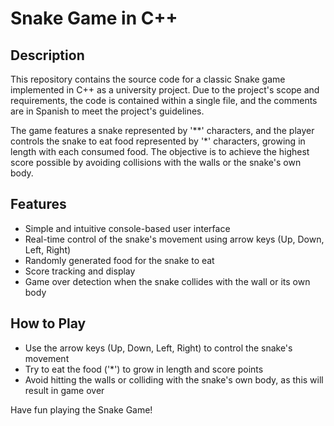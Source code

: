 # Snake Game in C++

## Description

This repository contains the source code for a classic Snake game implemented in C++ as a university project. Due to the project's scope and requirements, the code is contained within a single file, and the comments are in Spanish to meet the project's guidelines.

The game features a snake represented by '**' characters, and the player controls the snake to eat food represented by '*' characters, growing in length with each consumed food. The objective is to achieve the highest score possible by avoiding collisions with the walls or the snake's own body.

## Features

- Simple and intuitive console-based user interface
- Real-time control of the snake's movement using arrow keys (Up, Down, Left, Right)
- Randomly generated food for the snake to eat
- Score tracking and display
- Game over detection when the snake collides with the wall or its own body

## How to Play

- Use the arrow keys (Up, Down, Left, Right) to control the snake's movement
- Try to eat the food ('*') to grow in length and score points
- Avoid hitting the walls or colliding with the snake's own body, as this will result in game over

Have fun playing the Snake Game!
